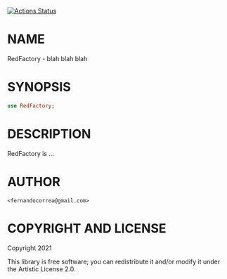 [![Actions Status](https://github.com/FCO/RedFactory/workflows/test/badge.svg)](https://github.com/FCO/RedFactory/actions)

NAME
====

RedFactory - blah blah blah

SYNOPSIS
========

```raku
use RedFactory;
```

DESCRIPTION
===========

RedFactory is ...

AUTHOR
======

    <fernandocorrea@gmail.com>

COPYRIGHT AND LICENSE
=====================

Copyright 2021 

This library is free software; you can redistribute it and/or modify it under the Artistic License 2.0.

